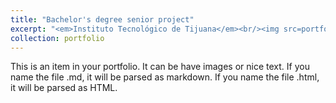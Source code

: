```yaml
---
title: "Bachelor's degree senior project"
excerpt: "<em>Instituto Tecnológico de Tijuana</em><br/><img src=portfolio/'Residency.jpg' width='500' height='300'>"
collection: portfolio
---
```


This is an item in your portfolio. It can be have images or nice text. If you name the file .md, it will be parsed as markdown. If you name the file .html, it will be parsed as HTML.
